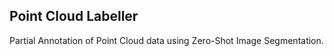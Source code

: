 ## Point Cloud Labeller

Partial Annotation of Point Cloud data using Zero-Shot Image Segmentation. 